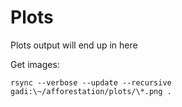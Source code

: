 # Plots
Plots output will end up in here

Get images:

```
rsync --verbose --update --recursive gadi:\~/afforestation/plots/\*.png .
```

